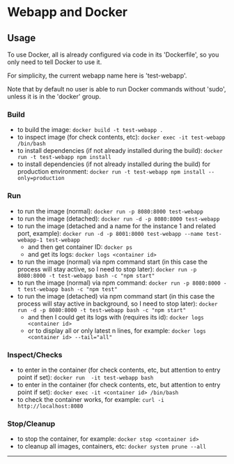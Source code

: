 # Webapp and Docker

## Usage

To use Docker, all is already configured via code in its 'Dockerfile', so you only need to tell Docker to use it.

For simplicity, the current webapp name here is 'test-webapp'.

Note that by default no user is able to run Docker commands without 'sudo', unless it is in the 'docker' group.


### Build

- to build the image: `docker build -t test-webapp .`
- to inspect image (for check contents, etc): `docker exec -it test-webapp /bin/bash`
- to install dependencies (if not already installed during the build): `docker run -t test-webapp npm install`
- to install dependencies (if not already installed during the build) for production environment: `docker run -t test-webapp npm install --only=production`

### Run

- to run   the image (normal):   `docker run -p 8080:8000 test-webapp`
- to run   the image (detached): `docker run -d -p 8080:8000 test-webapp`
- to run   the image (detached and a name for the instance 1 and related port, example): `docker run -d -p 8001:8000 test-webapp --name test-webapp-1 test-webapp`
  - and then get container ID: `docker ps`
  - and get its logs:          `docker logs <container id>`
- to run   the image (normal) via npm command start (in this case the process will stay active, so I need to stop later): `docker run -p 8080:8000 -t test-webapp bash -c "npm start"`
- to run   the image (normal) via npm command: `docker run -p 8080:8000 -t test-webapp bash -c "npm test"`
- to run   the image (detached) via npm command start (in this case the process will stay active in background, so I need to stop later): `docker run -d -p 8080:8000 -t test-webapp bash -c "npm start"`
  - and then I could get its logs with (requires its id): `docker logs <container id>`
  - or to display all or only latest n lines, for example: `docker logs <container id> --tail="all"`

### Inspect/Checks

- to enter in the container (for check contents, etc, but attention to entry point if set): `docker run  -it test-webapp bash`
- to enter in the container (for check contents, etc, but attention to entry point if set): `docker exec -it <container id> /bin/bash`
- to check the container works, for example: `curl -i http://localhost:8080`

### Stop/Cleanup

- to stop  the container, for example: `docker stop <container id>`
- to cleanup all images, containers, etc: `docker system prune --all`

----
